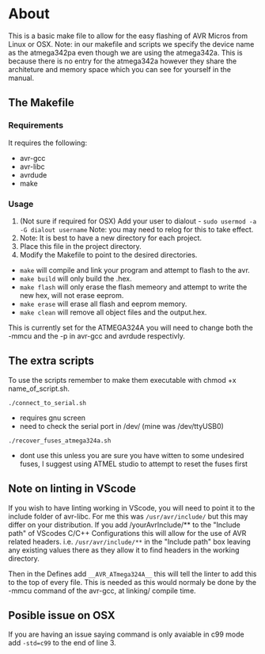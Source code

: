 # About
This is a basic make file to allow for the easy flashing of AVR Micros from Linux or OSX.
Note: in our makefile and scripts we specify the device name as the atmega342pa even though we are using the atmega342a.
This is because there is no entry for the atmega342a however they share the architeture and memory space which you can see for yourself in the manual.

## The Makefile

### Requirements
It requires the following:
- avr-gcc
- avr-libc
- avrdude
- make
    
### Usage
1. (Not sure if required for OSX) Add your user to dialout - ```sudo usermod -a -G dialout username``` Note: you may need to relog for this to take effect.
2. Note: It is best to have a new directory for each project.
3. Place this file in the project directory.
4. Modify the Makefile to point to the desired directories.

- ```make``` will compile and link your program and attempt to flash to the avr.
- ```make build``` will only build the .hex.
- ```make flash``` will only erase the flash memeory and attempt to write the new hex, will not erase eeprom.
- ```make erase``` will erase all flash and eeprom memory.
- ```make clean``` will remove all object files and the output.hex.

This is currently set for the ATMEGA324A you will need to change both the -mmcu and the -p in avr-gcc and avrdude respectivly.

## The extra scripts

To use the scripts remember to make them executable with chmod +x name_of_script.sh.

```./connect_to_serial.sh```
- requires gnu screen
- need to check the serial port in /dev/ (mine was /dev/ttyUSB0)

```./recover_fuses_atmega324a.sh```
- dont use this unless you are sure you have witten to some undesired fuses, I suggest using ATMEL studio to attempt to reset the fuses first

## Note on linting in VScode 
If you wish to have linting working in VScode, you will need to point it to the include folder of avr-libc.
For me this was ```/usr/avr/include/``` but this may differ on your distribution.
If you add /yourAvrInclude/** to the "Include path" of VScodes C/C++ Configurations this will allow for the use of AVR related headers.
i.e. ```/usr/avr/include/**``` in the "Include path" box leaving any existing values there as they allow it to find headers in the working directory.

Then in the Defines add ```__AVR_ATmega324A__``` this will tell the linter to add this to the top of every file.
This is needed as this would normaly be done by the -mmcu command of the avr-gcc, at linking/ compile time.

## Posible issue on OSX
If you are having an issue saying command is only avaiable in c99 mode add ```-std=c99``` to the end of line 3.


